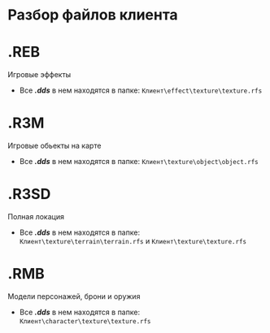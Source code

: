 # Разбор файлов клиента

# .REB
Игровые эффекты
- Все ***.dds*** в нем находятся в папке: ```Клиент\effect\texture\texture.rfs```

# .R3M
Игровые обьекты на карте
- Все ***.dds*** в нем находятся в папке: ```Клиент\texture\object\object.rfs```

# .R3SD
Полная локация
- Все ***.dds*** в нем находятся в папке: ```Клиент\texture\terrain\terrain.rfs``` и ```Клиент\texture\texture.rfs```

# .RMB
Модели персонажей, брони и оружия
- Все ***.dds*** в нем находятся в папке: ```Клиент\character\texture\texture.rfs```
